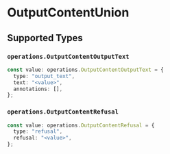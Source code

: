 # OutputContentUnion


## Supported Types

### `operations.OutputContentOutputText`

```typescript
const value: operations.OutputContentOutputText = {
  type: "output_text",
  text: "<value>",
  annotations: [],
};
```

### `operations.OutputContentRefusal`

```typescript
const value: operations.OutputContentRefusal = {
  type: "refusal",
  refusal: "<value>",
};
```

